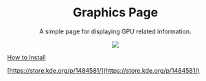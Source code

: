 <h1 align="center">Graphics Page</h1>

<p align="center">A simple page for displaying GPU related information.</p>

<p align="center">
    <img src="https://i.imgur.com/QlgGu4u.png"/>
</p>

[How to Install](INSTALL.md)

[https://store.kde.org/p/1484581/](https://store.kde.org/p/1484581/)
